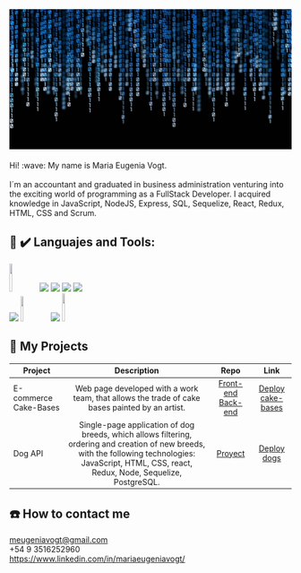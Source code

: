 <div align="center">
<img width="100%" height = "250px" src="front_img.jpg" alt="cover" />
</div>
<br/>
<div size='20px'> Hi! :wave: My name is Maria Eugenia Vogt. 
</div>
<br/>
I´m an accountant and graduated in business administration venturing into the exciting world of programming as a FullStack Developer. I acquired knowledge in JavaScript, NodeJS, Express, SQL, Sequelize, React, Redux, HTML, CSS and Scrum.

## :toolbox: :heavy_check_mark: Languajes and Tools:

<p>
  <code><img width="10%" height="50px" src="https://3con14.biz/js/_data/_config/js.png"></code>
<code><img width="10%" src="https://www.vectorlogo.zone/logos/postgresql/postgresql-ar21.svg"></code>
  <code><img width="10%" src="https://www.vectorlogo.zone/logos/sequelizejs/sequelizejs-ar21.svg"></code>
    <code><img width="10%" src="https://www.vectorlogo.zone/logos/nodejs/nodejs-ar21.svg"></code>
    <code><img width="10%" src="https://d1jnx9ba8s6j9r.cloudfront.net/blog/wp-content/uploads/2019/07/ScrumLogo-293x300.png"></code>
     <br />
  <code><img width="10%" src="https://www.vectorlogo.zone/logos/reactjs/reactjs-ar21.svg"></code>
 <code><img width="10%" height="45" src="https://cdn.worldvectorlogo.com/logos/redux.svg"></code>
  <code><img width="10%" src="https://www.vectorlogo.zone/logos/w3_html5/w3_html5-ar21.svg"></code>
 <code><img width="10%" height="50px" src="https://cdn.pixabay.com/photo/2017/08/05/11/16/logo-2582747_960_720.png"></code>
  <br />
</p>

## :pushpin: My Projects

| Project               |                                                                                              Description                                                                                               |                                                                                                 Repo                                                                                                 |                                                          Link                                                           |
| --------------------- | :----------------------------------------------------------------------------------------------------------------------------------------------------------------------------------------------------: | :--------------------------------------------------------------------------------------------------------------------------------------------------------------------------------------------------: | :---------------------------------------------------------------------------------------------------------------------: |
| E-commerce Cake-Bases |                                                     Web page developed with a work team, that allows the trade of cake bases painted by an artist.                                                     | <a href="https://github.com/andrespjm/tyt-frontend" target="_blank" rel="noreferrer">Front-end</a> <a href="https://github.com/andrespjm/tyt-frontend" target="_blank" rel="noreferrer">Back-end</a> | <a href="https://github.com/andrespjm/tortas-y-torteras-backend" target="_blank" rel="noreferrer">Deploy cake-bases</a> |
| Dog API               | Single-page application of dog breeds, which allows filtering, ordering and creation of new breeds, with the following technologies: JavaScript, HTML, CSS, react, Redux, Node, Sequelize, PostgreSQL. |                                                       <a href="https://github.com/MEugeV/PIDogs" target="_blank" rel="noreferrer">Proyect</a>                                                        |               <a href="https://pih-dogs.vercel.app/home" target="_blank" rel="noreferrer">Deploy dogs</a>               |

## :telephone: How to contact me

meugeniavogt@gmail.com<br />
+54 9 3516252960<br />
https://www.linkedin.com/in/mariaeugeniavogt/
